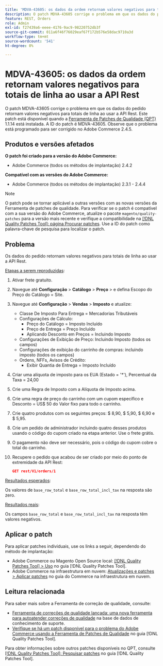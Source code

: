 ```yaml
---
title: 'MDVA-43605: os dados da ordem retornam valores negativos para totais de linha ao usar a API Rest'
description: O patch MDVA-43605 corrige o problema em que os dados do pedido retornam valores negativos para totais de linha ao usar a API Rest. Este patch está disponível quando a [Ferramenta de correções de qualidade (QPT)](https://experienceleague.adobe.com/en/docs/commerce-operations/tools/quality-patches-tool/quality-patches-tool-to-self-serve-quality-patches) 1.1.14 está instalada. A ID do patch é MDVA-43605. Observe que o problema está programado para ser corrigido no Adobe Commerce 2.4.5.
feature: REST, Orders
role: Admin
exl-id: f27439a6-eeee-4176-9ac9-98220752db3f
source-git-commit: 011a6f46f76029eaf67f172b576e58dac9710a3d
workflow-type: tm+mt
source-wordcount: '541'
ht-degree: 0%

---
```


# MDVA-43605: os dados da ordem retornam valores negativos para totais de linha ao usar a API Rest

O patch MDVA-43605 corrige o problema em que os dados do pedido retornam valores negativos para totais de linha ao usar a API Rest. Este patch está disponível quando a [Ferramenta de Patches de Qualidade (QPT)](https://experienceleague.adobe.com/en/docs/commerce-operations/tools/quality-patches-tool/quality-patches-tool-to-self-serve-quality-patches) 1.1.14 está instalada. A ID do patch é MDVA-43605. Observe que o problema está programado para ser corrigido no Adobe Commerce 2.4.5.

## Produtos e versões afetados

**O patch foi criado para a versão do Adobe Commerce:**

* Adobe Commerce (todos os métodos de implantação) 2.4.2

**Compatível com as versões do Adobe Commerce:**

* Adobe Commerce (todos os métodos de implantação) 2.3.1 - 2.4.4

>[!NOTE]
>
>O patch pode se tornar aplicável a outras versões com as novas versões da Ferramenta de patches de qualidade. Para verificar se o patch é compatível com a sua versão do Adobe Commerce, atualize o pacote `magento/quality-patches` para a versão mais recente e verifique a compatibilidade na [[!DNL Quality Patches Tool]: página Procurar patches](https://experienceleague.adobe.com/en/docs/commerce-operations/tools/quality-patches-tool/quality-patches-tool-to-self-serve-quality-patches). Use a ID do patch como palavra-chave de pesquisa para localizar o patch.

## Problema

Os dados do pedido retornam valores negativos para totais de linha ao usar a API Rest.

<u>Etapas a serem reproduzidas</u>:

1. Ativar frete gratuito.
1. Navegue até **Configuração** > **Catálogo** > **Preço** > e defina Escopo do Preço do Catálogo = Site.
1. Navegue até **Configuração** > **Vendas** > **Imposto** e atualize:
   * Classe De Imposto Para Entrega = Mercadorias Tributáveis
   * Configurações de Cálculo:
      * Preço do Catálogo = Imposto Incluído
      * Preço de Entrega = Preço Incluído
      * Aplicando Desconto em Preços = Incluindo Imposto
   * Configurações de Exibição de Preço: Incluindo Imposto (todos os campos)
   * Configurações de exibição do carrinho de compras: incluindo imposto (todos os campos)
   * Ordens, NFFs, Avisos de Crédito:
      * Exibir Quantia de Entrega = Imposto Incluído
1. Criar uma alíquota de imposto para os EUA (Estado = &#39;*&#39;), Percentual da Taxa = 24,00
1. Crie uma Regra de Imposto com a Alíquota de Imposto acima.
1. Crie uma regra de preço do carrinho com um cupom específico e Desconto = US$ 50 do Valor fixo para todo o carrinho.
1. Crie quatro produtos com os seguintes preços: $ 8,90, $ 5,90, $ 6,90 e $ 5,95.
1. Crie um pedido de administrador incluindo quatro desses produtos usando o código do cupom criado na etapa anterior. Use o frete grátis.
1. O pagamento não deve ser necessário, pois o código do cupom cobre o total do carrinho.
1. Recupere o pedido que acabou de ser criado por meio do ponto de extremidade da API Rest:

   ```json
   GET rest/V1/orders/1
   ```

<u>Resultados esperados</u>:

Os valores de `base_row_total` e `base_row_total_incl_tax` na resposta são zero.

<u>Resultados reais</u>:

Os campos `base_row_total` e `base_row_total_incl_tax` na resposta têm valores negativos.

## Aplicar o patch

Para aplicar patches individuais, use os links a seguir, dependendo do método de implantação:

* Adobe Commerce ou Magento Open Source local: [[!DNL Quality Patches Tool] > Uso](/help/tools/quality-patches-tool/usage.md) no guia [!DNL Quality Patches Tool].
* Adobe Commerce na infraestrutura em nuvem: [Atualizações e patches > Aplicar patches](https://experienceleague.adobe.com/docs/commerce-cloud-service/user-guide/develop/upgrade/apply-patches.html) no guia do Commerce na infraestrutura em nuvem.

## Leitura relacionada

Para saber mais sobre a Ferramenta de correção de qualidade, consulte:

* [Ferramenta de correções de qualidade lançada: uma nova ferramenta para autoatender correções de qualidade](https://experienceleague.adobe.com/en/docs/commerce-operations/tools/quality-patches-tool/quality-patches-tool-to-self-serve-quality-patches) na base de dados de conhecimento de suporte.
* [Verifique se há um patch disponível para o problema do Adobe Commerce usando a Ferramenta de Patches de Qualidade](/help/tools/quality-patches-tool/patches-available-in-qpt/check-patch-for-magento-issue-with-magento-quality-patches.md) no guia [!DNL Quality Patches Tool].

Para obter informações sobre outros patches disponíveis no QPT, consulte [[!DNL Quality Patches Tool]: Pesquisar patches](https://experienceleague.adobe.com/tools/commerce-quality-patches/index.html) no guia [!DNL Quality Patches Tool].
